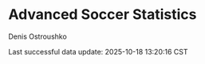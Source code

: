 # Advanced Soccer Statistics
Denis Ostroushko

<!-- gfm -->

Last successful data update: 2025-10-18 13:20:16 CST

